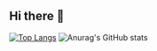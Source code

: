 ## Hi there 👋

[![Top Langs](https://github-readme-stats.vercel.app/api/top-langs/?username=augustoosa&layout=donut)](https://github.com/anuraghazra/github-readme-stats)
![Anurag's GitHub stats](https://github-readme-stats.vercel.app/api?username=augustoosa&show_icons=true)
